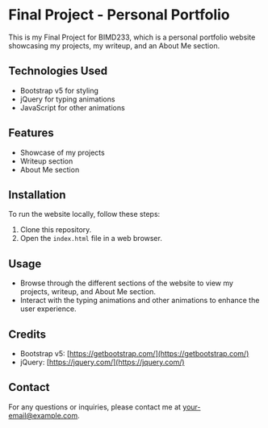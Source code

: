 # Final Project - Personal Portfolio

This is my Final Project for BIMD233, which is a personal portfolio website showcasing my projects, my writeup, and an About Me section.

## Technologies Used
- Bootstrap v5 for styling
- jQuery for typing animations
- JavaScript for other animations

## Features
- Showcase of my projects
- Writeup section
- About Me section

## Installation
To run the website locally, follow these steps:
1. Clone this repository.
2. Open the `index.html` file in a web browser.

## Usage
- Browse through the different sections of the website to view my projects, writeup, and About Me section.
- Interact with the typing animations and other animations to enhance the user experience.

## Credits
- Bootstrap v5: [https://getbootstrap.com/](https://getbootstrap.com/)
- jQuery: [https://jquery.com/](https://jquery.com/)

## Contact
For any questions or inquiries, please contact me at [your-email@example.com](mailto:leonillematunan@gmail.com).
